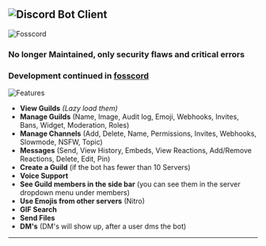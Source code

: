 ![Discord Bot Client](https://i.imgur.com/QK8Ca1i.png)
---

![Fosscord](https://i.imgur.com/LYUF1Z1.png)

### **No longer Maintained, only security flaws and critical errors**
### Development continued in [fosscord](https://fosscord.com/)

![Features](https://i.imgur.com/PV8xKFw.png)
- **View Guilds** *(Lazy load them)*
- **Manage Guilds** (Name, Image, Audit log, Emoji, Webhooks, Invites, Bans, Widget, Moderation, Roles)
- **Manage Channels** (Add, Delete, Name, Permissions, Invites, Webhooks, Slowmode, NSFW, Topic)
- **Messages** (Send, View History, Embeds, View Reactions, Add/Remove Reactions, Delete, Edit, Pin)
- **Create a Guild** (if the bot has fewer than 10 Servers)
- **Voice Support**
- **See Guild members in the side bar** (you can see them in the server dropdown menu under members)
- **Use Emojis from other servers** (Nitro)
- **GIF Search**
- **Send Files**
- **DM's** (DM's will show up, after a user dms the bot)

---
